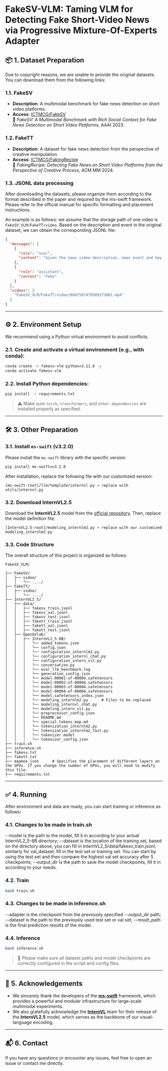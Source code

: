 # FakeSV-VLM: Taming VLM for Detecting Fake Short-Video News via Progressive Mixture-Of-Experts Adapter

## 📦 1. Dataset Preparation

Due to copyright reasons, we are unable to provide the original datasets. You can download them from the following links:

### 1.1. FakeSV

- **Description**: A multimodal benchmark for fake news detection on short video platforms.
- **Access**: [ICTMCG/FakeSV](https://github.com/ICTMCG/FakeSV)  
  📄 *FakeSV: A Multimodal Benchmark with Rich Social Context for Fake News Detection on Short Video Platforms*, AAAI 2023.

### 1.2. FakeTT

- **Description**: A dataset for fake news detection from the perspective of creative manipulation.
- **Access**: [ICTMCG/FakingRecipe](https://github.com/ICTMCG/FakingRecipe)  
  📄 *FakingRecipe: Detecting Fake News on Short Video Platforms from the Perspective of Creative Process*, ACM MM 2024.

### 1.3. JSONL data processing
After downloading the datasets, please organize them according to the format described in the paper and required by the ms-swift framework. Please refer to the official manual for specific formatting and placement instructions. 

An example is as follows: we assume that the storage path of one video is `FakeSV_VLM/FakeTT/video`. Based on the description and event in the original dataset, we can obtain the corresponding JSONL file:

```json
{
  "messages": [
    {
      "role": "user",
      "content": "Given the news video description, news event and key frames, you need to predict the authenticity of the news video. If the video is more likely to be fake news, return fake; otherwise, return real. Please avoid providing ambiguous evaluations such as undetermined. News video description: Jimmy Fallon ripped off Donald Trump's toupee, News event: Trump toupee video, News video key frames: <video>, Your prediction (no need to give your analysis, return real or fake only):"
    },
    {
      "role": "assistant",
      "content": "fake"
    }
  ],
  "videos": [
    "FakeSV_VLM/FakeTT/video/6687587479509273861.mp4"
  ]
}
```

---

## ⚙️ 2. Environment Setup

We recommend using a Python virtual environment to avoid conflicts.

### 2.1. Create and activate a virtual environment (e.g., with conda):

```bash
conda create -n fakesv-vlm python=3.11.8 -y
conda activate fakesv-vlm
```

### 2.2. Install Python dependencies:

```bash
pip install -r requirements.txt
```

> ⚠️ Make sure `torch`, `transformers`, and `other dependencies` are installed properly as specified.

---

## 🛠️ 3. Other Preparation

### 3.1. Install `ms-swift` (v3.2.0)

Please install the `ms-swift` library with the specific version:

```bash
pip install ms-swift==3.2.0
```

After installation, replace the following file with our customized version:

```text
[ms-swift-root]/llm/template/internvl.py → replace with utils/internvl.py
```

### 3.2. Download InternVL2.5

Download the **InternVL2.5** model from the [official repository](https://github.com/OpenGVLab/InternVL). Then, replace the model definition file:

```text
[InternVL2.5-root]/modeling_internlm2.py → replace with our customized modeling_internlm2.py
```

### 3.3. Code Structure

The overall structure of this project is organized as follows:

```text
FakeSV_VLM/

├── FakeSV/
│   ├── video/
│   │   └── ..../
├── FakeTT/       
│   ├── video/
│   │   └── ..../            
├── InternVL2_5/                            
│   ├── data/
│   │   ├── fakesv_train.jsonl        
│   │   ├── fakesv_val.jsonl           
│   │   ├── fakesv_test.jsonl        
│   │   ├── fakett_train.jsonl        
│   │   ├── fakett_val.jsonl           
│   │   ├── fakett_test.jsonl    
│   ├── OpenGVlab/
│   │   ├── InternVL2_5-8B/
│   │   │   └── added_tokens.json       
│   │   │   └── config.json           
│   │   │   └── configuration_internlm2.py
│   │   │   └── configuration_internl_chat.py
│   │   │   └── configuration_intern_vit.py
│   │   │   └── conversation.py         
│   │   │   └── eval_llm_benchmark.log 
│   │   │   └── generation_config.json 
│   │   │   └── model-00001-of-00004.safetensors 
│   │   │   └── model-00002-of-00004.safetensors
│   │   │   └── model-00003-of-00004.safetensors 
│   │   │   └── model-00004-of-00004.safetensors 
│   │   │   └── model.safetensors.index.json
│   │   │   └── modeling_internlm2.py      # Files to be replaced
│   │   │   └── modeling_internvl_chat.py
│   │   │   └── modeling_intern_vit.py
│   │   │   └── preprocessor_config.json
│   │   │   └── README.md                
│   │   │   └── special_tokens_map.md     
│   │   │   └── tokenization_internlm2.py 
│   │   │   └── tokenization_internlm2_fast.py 
│   │   │   └── tokenizer.model           
│   │   │   └── tokenizer_config.json   
├── train.sh
├── inference.sh
├── fakesv.txt
├── fakett.txt
├── mapmoe.json      # Specifies the placement of different layers on the GPUs. If you change the number of GPUs, you will need to modify this file.             
├── requirements.txt                                      
```

---

## ✅ 4. Running

After environment and data are ready, you can start training or inference as follows:

### 4.1. Changes to be made in train.sh

--model is the path to the model, fill it in according to your actual InternVL2_5-8B directory; --dataset is the location of the training set, based on the directory above, you can fill in InternVL2_5/data/fakesv_train.jsonl; similarly for val_dataset, fill in the test set or training set. You can start by using the test set and then compare the highest val set accuracy after 5 checkpoints; --output_dir is the path to save the model checkpoints, fill it in according to your needs.

### 4.2. Train

```bash
bash train.sh
```

### 4.3. Changes to be made in inference.sh

--adapter is the checkpoint from the previously specified --output_dir path; --dataset is the path to the previously used test set or val set; --result_path is the final prediction results of the model.

### 4.4. Inference

```bash
bash inference.sh
```

> 📌 Please make sure all dataset paths and model checkpoints are correctly configured in the script and config files.

---

## 🙏 5. Acknowledgements

- We sincerely thank the developers of the [**ms-swift**](https://github.com/modelscope/ms-swift) framework, which provides a powerful and modular infrastructure for large-scale multimodal experiments.
- We also gratefully acknowledge the [**InternVL**](https://github.com/OpenGVLab/InternVL) team for their release of the **InternVL2.5** model, which serves as the backbone of our visual-language encoding.

---

## 📬 6. Contact

If you have any questions or encounter any issues, feel free to open an issue or contact me directly.
